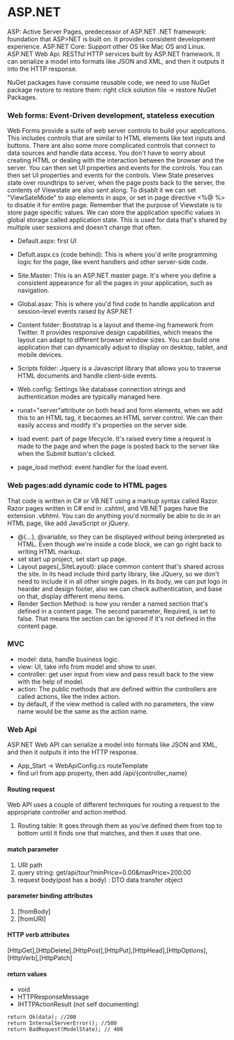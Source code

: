 # ASP.NET
ASP: Active Server Pages, predecessor of ASP.NET
.NET framework: foundation that ASP>NET is built on. It provides consistent development experience.
ASP.NET Core: Support other OS like Mac OS and Linux.
ASP.NET Web Api: RESTful HTTP services built by ASP.NET framework. It can serialize a model into formats like JSON and XML, and then it outputs it into the HTTP response.

NuGet packages have consume reusable code, we need to use NuGet package restore to restore them: right click solution file -> restore NuGet Packages.

### Web forms: Event-Driven development, stateless execution
Web Forms provide a suite of web server controls to build your applications. This includes controls that are similar to HTML elements like text inputs and buttons. There are also some more complicated controls that connect to data sources and handle data access. You don't have to worry about creating HTML or dealing with the interaction between the browser and the server. You can then set UI properties and events for the controls. You can then set UI properties and events for the controls. View State preserves state over roundtrips to server, when the page posts back to the server, the contents of Viewstate are also sent along. To disablt it we can set "ViewSateMode" to asp elements in aspx, or set in page directive <%@ %> to disable it for emtire page. Remember that the purpose of Viewstate is to store page specific values.
We can store the application specific values in global storage called application state. This is used for data that's shared by multiple user sessions and doesn't change that often.

- Default.aspx: first UI
- Defult.aspx.cs (code behind): This is where you'd write programming logic for the page, like event handlers and other server-side code.
- Site.Master: This is an ASP.NET master page. It's where you define a consistent appearance for all the pages in your application, such as navigation.
- Global.asax: This is where you'd find code to handle application and session-level events raised by ASP.NET

- Content folder: Bootstrap is a layout and theme-ing framework from Twitter. It provides responsive design capabilities, which means the layout can adapt to different browser window sizes. You can build one application that can dynamically adjust to display on desktop, tablet, and mobile devices.
- Scripts folder:  Jquery is a Javascript library that allows you to traverse HTML documents and handle client-side events.
- Web.config: Settings like database connection strings and authentication modes are typically managed here.
- runat="server"attribute on both head and form elements, when we add this to an HTML tag, it becaomes an HTML server control. We can then easily access and modify it's properties on the server side.
- load event: part of page lifecycle. It's raised every time a request is made to the page and when the page is posted back to the server like when the Submit button's clicked.
- page_load method:  event handler for the load event.

### Web pages:add dynamic code to HTML pages
That code is written in C# or VB.NET using a markup syntax called Razor. Razor pages written in C# end in .cshtml, and VB.NET pages have the extension .vbhtml. You can do anything you'd normally be able to do in an HTML page, like add JavaScript or jQuery.
-  @{...}, @variable, so they can be displayed without being interpreted as HTML. Even though we're inside a code block, we can go right back to writing HTML markup.
-  set start up project, set start up page.
-  Layout pages(_SiteLayout): place common content that's shared across the site. In its head include third party library, like JQuery, so we don't need to include it in all other single pages. In its body, we can put logo in hearder and design footer, also we can check authentication, and base on that, display different menu items.
-  Render Section Method: is how you render a named section that's defined in a content page. The second parameter, Required, is set to false. That means the section can be ignored if it's not defined in the content page.

### MVC
- model: data, handle business logic.
- view: UI, take info from model and show to user.
- controller: get user input from view and pass result back to the view with the help of model.
- action: The public methods that are defined within the controllers are called actions, like the index action.
- by default, if the view method is called with no parameters, the view name would be the same as the action name.

### Web Api
ASP.NET Web API can serialize a model into formats like JSON and XML, and then it outputs it into the HTTP response.
- App_Start -> WebApiConfig.cs routeTemplate
- find url from app property, then add /api/{controller_name}

#### Routing request
Web API uses a couple of different techniques for routing a request to the appropriate controller and action method.
1. Routing table: It goes through them as you've defined them from top to bottom until it finds one that matches, and then it uses that one.

#### match parameter
1. URI path
2. query string: get/api/tour?minPrice=0.00&maxPrice=200.00
3. request body(post has a body) : DTO data transfer object

#### parameter binding attributes
1. [fromBody]
2. [fromURI]

#### HTTP verb attributes
[HttpGet],[HttpDelete],[HttpPost],[HttpPut],[HttpHead],[HttpOptions],[HttpVerb],[HttpPatch]

#### return values
- void
- HTTPResponseMessage
- IHTTPActionResult (not self documenting)
```
return Ok(data); //200
return InternalServerError(); //500
return BadRequest(ModelState); // 400
```
